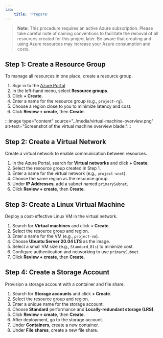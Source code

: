 ```yaml
---
lab:
    title: 'Prepare'
---
```



> **Note:** This procedure requires an active Azure subscription. Please take careful note of naming conventions to facilitate the removal of all resources created for this project later. Be aware that creating and using Azure resources may increase your Azure consumption and costs.

## Step 1: Create a Resource Group
To manage all resources in one place, create a resource group.

1. Sign in to the [Azure Portal](https://portal.azure.com).
2. In the left-hand menu, select **Resource groups**.
3. Click **+ Create**.
4. Enter a name for the resource group (e.g., `project-rg`).
5. Choose a region close to you to minimize latency and cost.
6. Click **Review + create**, then **Create**.

:::image type="content" source="../media/virtual-machine-overview.png" alt-text="Screenshot of the virtual machine overview blade.":::

## Step 2: Create a Virtual Network
Create a virtual network to enable communication between resources.

1. In the Azure Portal, search for **Virtual networks** and click **+ Create**.
2. Select the resource group created in Step 1.
3. Enter a name for the virtual network (e.g., `project-vnet`).
4. Choose the same region as the resource group.
5. Under **IP Addresses**, add a subnet named `primarySubnet`.
6. Click **Review + create**, then **Create**.

## Step 3: Create a Linux Virtual Machine
Deploy a cost-effective Linux VM in the virtual network.

1. Search for **Virtual machines** and click **+ Create**.
2. Select the resource group and region.
3. Enter a name for the VM (e.g., `project-vm`).
4. Choose **Ubuntu Server 20.04 LTS** as the image.
5. Select a small VM size (e.g., `Standard_B1s`) to minimize cost.
6. Configure authentication and networking to use `primarySubnet`.
7. Click **Review + create**, then **Create**.

## Step 4: Create a Storage Account
Provision a storage account with a container and file share.

1. Search for **Storage accounts** and click **+ Create**.
2. Select the resource group and region.
3. Enter a unique name for the storage account.
4. Choose **Standard** performance and **Locally-redundant storage (LRS)**.
5. Click **Review + create**, then **Create**.
6. After deployment, go to the storage account.
7. Under **Containers**, create a new container.
8. Under **File shares**, create a new file share.
